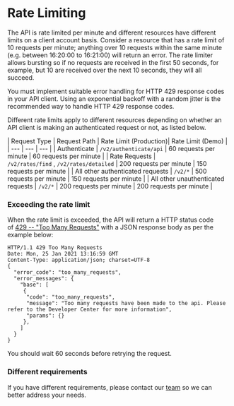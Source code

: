 [_metadata_:menu_title]:- "Rate Limiting"
[_metadata_:order]:- "7"

# Rate Limiting

The API is rate limited per minute and different resources have different limits on a client account basis. Consider a resource that has a rate limit of 10 requests per minute; anything over 10 requests within the same minute (e.g. between 16:20:00 to 16:21:00) will return an error. The rate limiter allows bursting so if no requests are received in the first 50 seconds, for example, but 10 are received over the next 10 seconds, they will all succeed.

You must implement suitable error handling for HTTP 429 response codes in your API client. Using an exponential backoff with a random jitter is the recommended way to handle HTTP 429 response codes.

Different rate limits apply to different resources depending on whether an API client is making an authenticated request or not, as listed below.

| Request Type | Request Path | Rate Limit (Production)| Rate Limit (Demo) |
| --- | --- | --- |
| Authenticate | `/v2/authenticate/api` | 60 requests per minute | 60 requests per minute |
| Rate Requests | `/v2/rates/find` , `/v2/rates/detailed` | 200 requests per minute | 150 requests per minute |
| All other authenticated requests | `/v2/*` | 500 requests per minute | 150 requests per minute |
| All other unauthenticated requests | `/v2/*` | 200 requests per minute | 200 requests per minute |

### Exceeding the rate limit

When the rate limit is exceeded, the API will return a HTTP status code of [429 -- "Too Many Requests"](https://tools.ietf.org/html/rfc6585) with a JSON response body as per the example below:

```
HTTP/1.1 429 Too Many Requests
Date: Mon, 25 Jan 2021 13:16:59 GMT
Content-Type: application/json; charset=UTF-8
{
  "error_code": "too_many_requests",
  "error_messages": {
    "base": [
     {
      "code": "too_many_requests",
      "message": "Too many requests have been made to the api. Please refer to the Developer Center for more information",
      "params": {}
     },
    ]
  }
}
```

You should wait 60 seconds before retrying the request.

### Different requirements

If you have different requirements, please contact our [team](https://www.currencycloud.com/contact/) so we can better address your needs.
